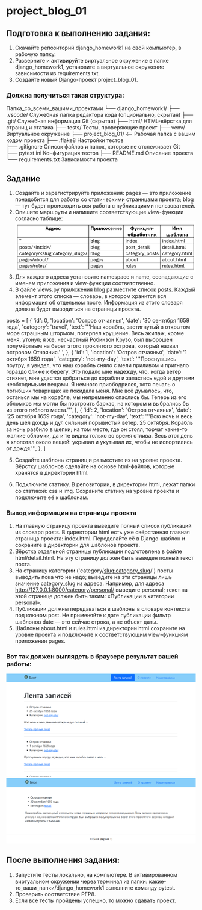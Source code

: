 # project_blog_01

## Подготовка к выполнению задания:

1. Скачайте репозиторий django_homework1 на свой компьютер, в рабочую папку.
2. Разверните и активируйте виртуальное окружение в папке django_homework1, установите в виртуальное окружение зависимости из requirements.txt.
3. Создайте новый Django-проект project_blog_01.

### Должна получиться такая структура: 
Папка_со_всеми_вашими_проектами
└── django_homework1/
  ├── .vscode/    Служебная папка редактора кода (опционально, скрытая)
  ├── .git/       Служебная информация Git (скрытая)
  ├── html/       HTML-вёрстка для страниц и статика
  ├── tests/             Тесты, проверяющие проект
  ├── venv/              Виртуальное окружение
  ├── project_blog_01/   <--   Рабочая папка с вашим кодом проекта
  ├── .flake8            Настройки тестов   
  ├── .gitignore         Список файлов и папок, которые не отслеживает Git  
  ├── pytest.ini         Конфигурация тестов
  ├── README.md          Описание проекта 
  └── requirements.txt   Зависимости проекта

## Задание

1. Создайте и зарегистрируйте приложения: pages — это приложение понадобится для работы со статическими страницами проекта; blog — тут будет происходить вся работа с публикациями пользователей.
2. Опишите маршруты и напишите соответствующие view-функции согласно таблице:
![alt text](image.png)
3. Для каждого адреса установите namespaсe и name, совпадающие с именем приложения и view-функции соответственно. 
4. В файле views.py приложения blog разместите список posts. Каждый элемент этого списка — словарь, в котором хранится вся информация об отдельном посте. Информация из этого словаря должна будет выводиться на страницы проекта.

posts = [
    {
        'id': 0,
        'location': 'Остров отчаянья',
        'date': '30 сентября 1659 года',
        'category': 'travel',
        'text': '''Наш корабль, застигнутый в открытом море
                страшным штормом, потерпел крушение.
                Весь экипаж, кроме меня, утонул; я же,
                несчастный Робинзон Крузо, был выброшен
                полумёртвым на берег этого проклятого острова,
                который назвал островом Отчаяния.''',
    },
    {
        'id': 1,
        'location': 'Остров отчаянья',
        'date': '1 октября 1659 года',
        'category': 'not-my-day',
        'text': '''Проснувшись поутру, я увидел, что наш корабль сняло
                с мели приливом и пригнало гораздо ближе к берегу.
                Это подало мне надежду, что, когда ветер стихнет,
                мне удастся добраться до корабля и запастись едой и
                другими необходимыми вещами. Я немного приободрился,
                хотя печаль о погибших товарищах не покидала меня.
                Мне всё думалось, что, останься мы на корабле, мы
                непременно спаслись бы. Теперь из его обломков мы могли бы
                построить баркас, на котором и выбрались бы из этого
                гиблого места.''',
    },
    {
        'id': 2,
        'location': 'Остров отчаянья',
        'date': '25 октября 1659 года',
        'category': 'not-my-day',
        'text': '''Всю ночь и весь день шёл дождь и дул сильный
                порывистый ветер. 25 октября.  Корабль за ночь разбило
                в щепки; на том месте, где он стоял, торчат какие-то
                жалкие обломки,  да и те видны только во время отлива.
                Весь этот день я хлопотал  около вещей: укрывал и
                укутывал их, чтобы не испортились от дождя.''',
    },
]

5. Создайте шаблоны страниц и разместите их на уровне проекта. Вёрстку шаблонов сделайте на основе html-файлов, которые хранятся в директории html.

6. Подключите статику. В репозитории, в директории html, лежат папки со статикой: css и img. Сохраните статику на уровне проекта и подключите её к шаблонам.

### Вывод информации на страницы проекта

1. На главную страницу проекта выведите полный список публикаций из словаря posts. В директории html есть уже свёрстанная главная страница проекта: index.html. Переделайте её в Django-шаблон и сохраните в директории для шаблонов проекта.
2. Вёрстка отдельной страницы публикации подготовлена в файле html/detail.html. На эту страницу должен быть выведен полный текст поста.
3. На страницу категории ('category/<slug:category_slug>/') посты выводить пока что не надо; выведите на эти страницы лишь значение category_slug из адреса. Например, для адреса http://127.0.0.1:8000/category/personal/ выведите personal; текст на этой странице должен быть таким: «Публикации в категории personal».
4. Публикации должны передаваться в шаблоны в словаре контекста под ключом post. Не применяйте к дате публикации фильтр шаблонов date — это сейчас строка, а не объект даты. 
5. Шаблоны about.html и rules.html из директории html сохраните на уровне проекта и подключите к соответствующим view-функциям приложения pages.

### Вот так должен выглядеть в браузере результат вашей работы: 
![alt text](<02.png>)
![alt text](image-1.png)

## После выполнения задания: 
1. Запустите тесты локально, на компьютере. В активированном виртуальном окружении через терминал из папки: какие-то_ваши_папки/django_homework1 выполните команду pytest.
2. Проверить соответствие PEP8.
3. Если все тесты пройдены успешно, то можно сдавать проект.